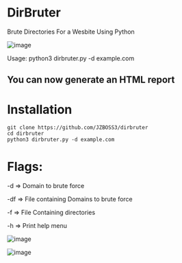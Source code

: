 # DirBruter
Brute Directories For a Wesbite Using Python

![image](https://github.com/user-attachments/assets/7d13a2e6-0add-48a9-aada-4d045112e24e)


Usage: python3 dirbruter.py -d example.com

## You can now generate an HTML report

# Installation
```
git clone https://github.com/JZBOSS3/dirbruter
cd dirbruter
python3 dirbruter.py -d example.com
```

# Flags:
-d => Domain to brute force

-df => File containing Domains to brute force

-f => File Containing directories

-h => Print help menu

![image](https://github.com/user-attachments/assets/7f5046d8-9f62-4f8d-ac56-19f45715526d)

![image](https://github.com/user-attachments/assets/76c76726-d39c-4211-a4e6-554e09186281)


